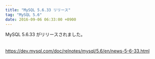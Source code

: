 ```yaml
---
title: "MySQL 5.6.33 リリース"
tag: "MySQL 5.6"
date: 2016-09-06 06:33:00 +0900
---
```


MySQL 5.6.33 がリリースされました。<br>
<br>
<br>
https://dev.mysql.com/doc/relnotes/mysql/5.6/en/news-5-6-33.html<br>
<br>
